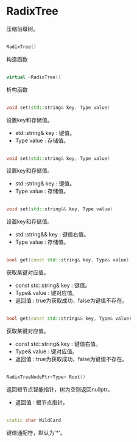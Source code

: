 # RadixTree <typename Type>
压缩前缀树。
<br></br>
```C++
RadixTree()
```
构造函数
<br></br>
```C++
virtual ~RadixTree()
```
析构函数
<br></br>
```C++
void set(std::string& key, Type value)
```
设置key和存储值。
* std::string& key : 键值。
* Type value : 存储值。
<br></br>
```C++
void set(std::string& key, Type value)
```
设置key和存储值。
* std::string& key : 键值。
* Type value : 存储值。
<br></br>
```C++
void set(std::string&& key, Type value)
```
设置key和存储值。
* std::string&& key : 键值右值。
* Type value : 存储值。
<br></br>
```C++
bool get(const std::string& key, Type& value)
```
获取某键对应值。
* const std::string& key : 键值。
* Type& value : 键对应值。
* 返回值 : true为获取成功，false为键值不存在。
<br></br>
```C++
bool get(const std::string&& key, Type& value)
```
获取某键对应值。
* const std::string& key : 键值右值。
* Type& value : 键对应值。
* 返回值 : true为获取成功，false为键值不存在。
<br></br>
```C++
RadixTreeNodePtr<Type> Root()
```
返回根节点智能指针，树为空则返回nullptr。
* 返回值 : 根节点指针。
<br></br>
```C++
static char WildCard
```
键值通配符，默认为'*'。
<br></br>